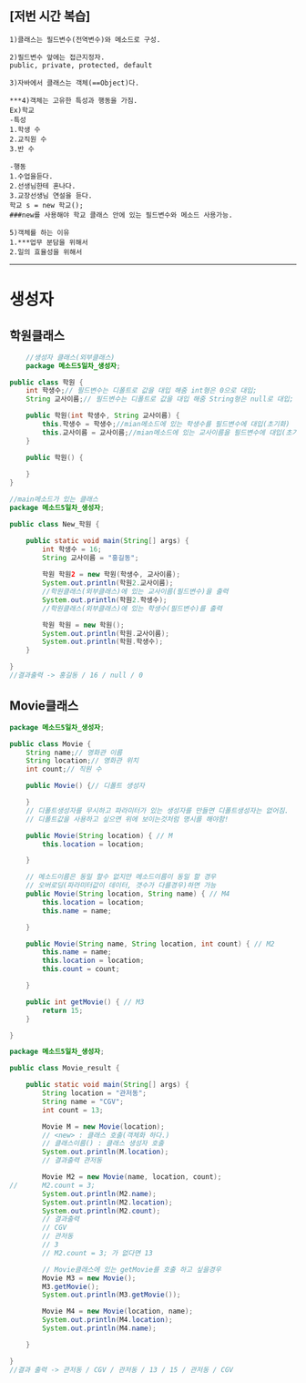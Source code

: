 ## [저번 시간 복습] 
    1)클래스는 필드변수(전역변수)와 메소드로 구성.
	
	2)필드변수 앞에는 접근지정자.
	public, private, protected, default
	
	3)자바에서 클래스는 객체(==Object)다.
	
	***4)객체는 고유한 특성과 행동을 가짐.
	Ex)학교
	-특성
	1.학생 수
	2.교직원 수
	3.반 수
	
	-행동
	1.수업을듣다.
	2.선생님한테 혼나다.
	3.교장선생님 연설을 듣다.
	학교 s = new 학교();
	###new를 사용해야 학교 클래스 안에 있는 필드변수와 메소드 사용가능.
	
	5)객체를 하는 이유
	1.***업무 분담을 위해서
	2.일의 효율성을 위해서
---
# 생성자
## 학원클래스
```java
	//생성자 클래스(외부클래스)
    package 메소드5일차_생성자;

public class 학원 {
	int 학생수;// 필드변수는 디폴트로 값을 대입 해줌 int형은 0으로 대입;
	String 교사이름;// 필드변수는 디폴트로 값을 대입 해줌 String형은 null로 대입;

	public 학원(int 학생수, String 교사이름) {
		this.학생수 = 학생수;//mian메소드에 있는 학생수를 필드변수에 대입(초기화)
		this.교사이름 = 교사이름;//mian메소드에 있는 교사이름을 필드변수에 대입(초기화)
	}

	public 학원() {
		
	}
}
```
```java
//main메소드가 있는 클래스
package 메소드5일차_생성자;

public class New_학원 {

	public static void main(String[] args) {
		int 학생수 = 16;
		String 교사이름 = "홍길동";
		
		학원 학원2 = new 학원(학생수, 교사이름);
		System.out.println(학원2.교사이름);
		//학원클래스(외부클래스)에 있는 교사이름(필드변수)을 출력
		System.out.println(학원2.학생수);
		//학원클래스(외부클래스)에 있는 학생수(필드변수)를 출력

		학원 학원 = new 학원();
		System.out.println(학원.교사이름);
		System.out.println(학원.학생수);
	}

}
//결과출력 -> 홍길동 / 16 / null / 0
```
## Movie클래스
```java
package 메소드5일차_생성자;

public class Movie {
	String name;// 영화관 이름
	String location;// 영화관 위치
	int count;// 직원 수

	public Movie() {// 디폴트 생성자

	}
	// 디폴트생성자를 무시하고 파라미터가 있는 생성자를 만들면 디폴트생성자는 없어짐.
	// 디폴트값을 사용하고 싶으면 위에 보이는것처럼 명시를 해야함!

	public Movie(String location) { // M
		this.location = location;

	}

	// 메소드이름은 동일 할수 없지만 메소드이름이 동일 할 경우
	// 오버로딩(파라미터값이 데이터, 갯수가 다를경우)하면 가능
	public Movie(String location, String name) { // M4
		this.location = location;
		this.name = name;

	}

	public Movie(String name, String location, int count) { // M2
		this.name = name;
		this.location = location;
		this.count = count;

	}

	public int getMovie() { // M3
		return 15;
	}

}
```
```java
package 메소드5일차_생성자;

public class Movie_result {

	public static void main(String[] args) {
		String location = "관저동";
		String name = "CGV";
		int count = 13;

		Movie M = new Movie(location);
		// <new> : 클래스 호출(객체화 하다.)
		// 클래스이름() : 클래스 생성자 호출
		System.out.println(M.location);
		// 결과출력 관저동

		Movie M2 = new Movie(name, location, count);
//		M2.count = 3;
		System.out.println(M2.name);
		System.out.println(M2.location);
		System.out.println(M2.count);
		// 결과출력
		// CGV
		// 관저동
		// 3
		// M2.count = 3; 가 없다면 13

		// Movie클래스에 있는 getMovie를 호출 하고 싶을경우
		Movie M3 = new Movie();
		M3.getMovie();
		System.out.println(M3.getMovie());

		Movie M4 = new Movie(location, name);
		System.out.println(M4.location);
		System.out.println(M4.name);

	}

}
//결과 출력 -> 관저동 / CGV / 관저동 / 13 / 15 / 관저동 / CGV
```





